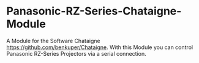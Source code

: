 # Panasonic-RZ-Series-Chataigne-Module

A Module for the Software Chataigne https://github.com/benkuper/Chataigne.
With this Module you can control Panasonic RZ-Series Projectors via a serial connection.